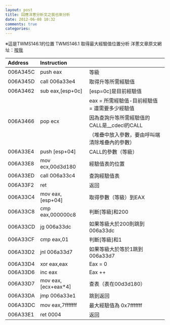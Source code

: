 ```yaml
---
layout: post
title: 回應洋蔥分析文之我也來分析
date: 2012-06-08 10:32
comments: true
categories: 
---
```

※這是TWMS146.1的位置
TWMS146.1 取得最大經驗值位置分析
洋蔥文章原文網址：[按我][1]

| Address  |         Instruction |                                                |
| :------- | :------------------ | :--------------------------------------------- |
| 006A345C |            push eax | 等級                                           |
| 006A345D |       call 006a33e4 | 取得升等所需經驗值                             |
| 006A3462 |    sub eax,[esp+0c] | [esp=0c]是目前經驗值                           |
|          |                     | eax = 所需經驗值-目前經驗值 = 還需要多少經驗值 |
| 006A3466 |             pop ecx | 因為查詢升等所需經驗值的CALL是__cdecl的CALL
|          |                     | （堆疊中放入參數，要由呼叫端清除堆疊內的參數） |
| 006A33E4 |       push [esp+04] | CALL的參數（等級）                             |
| 006A33E8 |    mov ecx,00d3d180 | 經驗值表的位置                                 |
| 006A33ED |       call 006a33c4 | 查詢經驗值表                                   |
| 006A33F2 |                 ret | 返回                                           |
| 006A33C4 |    mov eax,[esp+04] | 取得參數（等級）到EAX                          |
| 006A33C8 |    cmp eax,000000c8 | 判斷[等級]和200                                |
| 006A33CD |         jg 006a33dc | 如果等級大於200則跳到006a33dc                  |
| 006A33CF |          cmp eax,01 | 判斷[等級]和1                                  |
| 006A33D2 |        jnl 006a33d7 | 如果等級大於等於1跳到006a33d7                  |
| 006A33D4 |         xor eax,eax | Eax = 0                                        |
| 006A33D6 |             inc eax | Eax ++                                         |
| 006A33D7 | mov eax,[ecx+eax*4] | 查表（表在00d3d180）                           |
| 006A33DA |        jmp 006a33e1 | 跳到返回                                       |
| 006A33DC |    mov eax,7fffffff | 最大經驗值為 0x7fffffff                        |
| 006A33E1 |            ret 0004 | 返回                                           |


[1]: http://knowlet3389.blogspot.tw/2012/06/twms-v146crc_03.html
